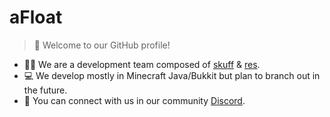 # aFloat
> 👋 Welcome to our GitHub profile!
- 👨‍💼 We are a development team composed of [skuff](https://github.com/skufff) & [res](https://github.com/res-js).
- 💻 We develop mostly in Minecraft Java/Bukkit but plan to branch out in the future.
- 🔗 You can connect with us in our community [Discord](https://discord.gg/y7Zp7PCKMn).
